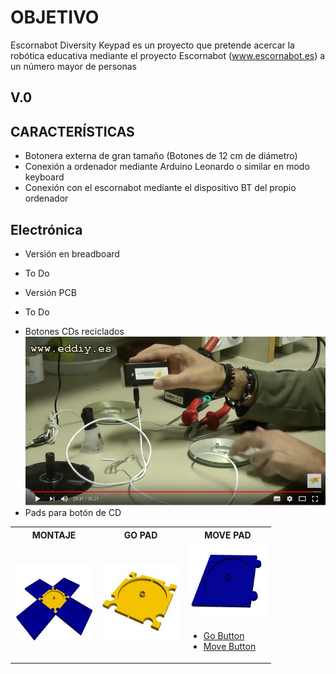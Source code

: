 # OBJETIVO
Escornabot Diversity Keypad es un proyecto que pretende acercar la robótica educativa mediante el proyecto Escornabot (www.escornabot.es) a un número mayor de personas

## V.0
## CARACTERÍSTICAS
* Botonera externa de gran tamaño (Botones de 12 cm de diámetro)
* Conexión a ordenador mediante Arduino Leonardo o similar en modo keyboard
* Conexión con el escornabot mediante el dispositivo BT del propio ordenador

## Electrónica
 * Versión en breadboard
  - To Do
 * Versión PCB 
  - To Do
* Botones CDs reciclados
[![Pulsador CD](https://github.com/lobotic/Escornabot_diversity_keypad/blob/master/pulsadores.png)](https://www.youtube.com/watch?v=GIWTpx9nKFQ "Pulsador CD")
* Pads para botón de CD

<table> 
   <tr>
    <th>MONTAJE</th>
    <th>GO PAD</th>
    <th>MOVE PAD</th>
   </tr>
<tr>
    <td><img align="center" width="125" height="125" src="https://github.com/lobotic/Escornabot_diversity_keypad/blob/master/3D/superbutton_All%20copy.jpg" </td>
    <td><img align="center" width="125" height="125" src="https://github.com/lobotic/Escornabot_diversity_keypad/blob/master/3D/superbutton_GO.jpg" </td>
    <td><img align="center" width="125" height="125" src="https://github.com/lobotic/Escornabot_diversity_keypad/blob/master/3D/superbutton_move.jpg" 

  </table> 

  * [Go Button][GB]
  * [Move Button][MB]
 
 
 
 [GB]:https://github.com/lobotic/Escornabot_diversity_keypad/blob/master/3D/superbutton_GO.stl
 [MB]:https://github.com/lobotic/Escornabot_diversity_keypad/blob/master/3D/superbutton_Move.stl
